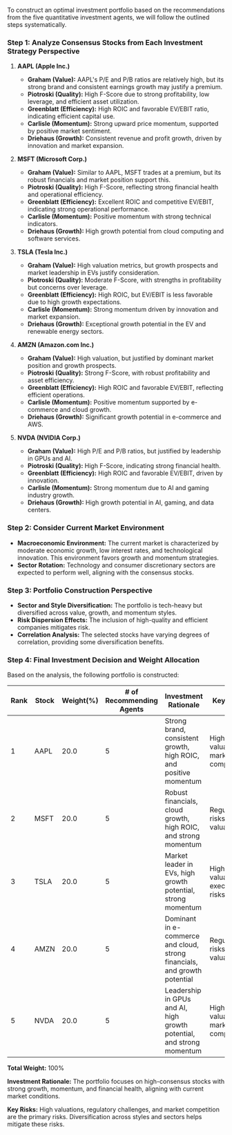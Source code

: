 To construct an optimal investment portfolio based on the recommendations from the five quantitative investment agents, we will follow the outlined steps systematically.

### Step 1: Analyze Consensus Stocks from Each Investment Strategy Perspective

1. **AAPL (Apple Inc.)**
   - **Graham (Value):** AAPL's P/E and P/B ratios are relatively high, but its strong brand and consistent earnings growth may justify a premium.
   - **Piotroski (Quality):** High F-Score due to strong profitability, low leverage, and efficient asset utilization.
   - **Greenblatt (Efficiency):** High ROIC and favorable EV/EBIT ratio, indicating efficient capital use.
   - **Carlisle (Momentum):** Strong upward price momentum, supported by positive market sentiment.
   - **Driehaus (Growth):** Consistent revenue and profit growth, driven by innovation and market expansion.

2. **MSFT (Microsoft Corp.)**
   - **Graham (Value):** Similar to AAPL, MSFT trades at a premium, but its robust financials and market position support this.
   - **Piotroski (Quality):** High F-Score, reflecting strong financial health and operational efficiency.
   - **Greenblatt (Efficiency):** Excellent ROIC and competitive EV/EBIT, indicating strong operational performance.
   - **Carlisle (Momentum):** Positive momentum with strong technical indicators.
   - **Driehaus (Growth):** High growth potential from cloud computing and software services.

3. **TSLA (Tesla Inc.)**
   - **Graham (Value):** High valuation metrics, but growth prospects and market leadership in EVs justify consideration.
   - **Piotroski (Quality):** Moderate F-Score, with strengths in profitability but concerns over leverage.
   - **Greenblatt (Efficiency):** High ROIC, but EV/EBIT is less favorable due to high growth expectations.
   - **Carlisle (Momentum):** Strong momentum driven by innovation and market expansion.
   - **Driehaus (Growth):** Exceptional growth potential in the EV and renewable energy sectors.

4. **AMZN (Amazon.com Inc.)**
   - **Graham (Value):** High valuation, but justified by dominant market position and growth prospects.
   - **Piotroski (Quality):** Strong F-Score, with robust profitability and asset efficiency.
   - **Greenblatt (Efficiency):** High ROIC and favorable EV/EBIT, reflecting efficient operations.
   - **Carlisle (Momentum):** Positive momentum supported by e-commerce and cloud growth.
   - **Driehaus (Growth):** Significant growth potential in e-commerce and AWS.

5. **NVDA (NVIDIA Corp.)**
   - **Graham (Value):** High P/E and P/B ratios, but justified by leadership in GPUs and AI.
   - **Piotroski (Quality):** High F-Score, indicating strong financial health.
   - **Greenblatt (Efficiency):** High ROIC and favorable EV/EBIT, driven by innovation.
   - **Carlisle (Momentum):** Strong momentum due to AI and gaming industry growth.
   - **Driehaus (Growth):** High growth potential in AI, gaming, and data centers.

### Step 2: Consider Current Market Environment

- **Macroeconomic Environment:** The current market is characterized by moderate economic growth, low interest rates, and technological innovation. This environment favors growth and momentum strategies.
- **Sector Rotation:** Technology and consumer discretionary sectors are expected to perform well, aligning with the consensus stocks.

### Step 3: Portfolio Construction Perspective

- **Sector and Style Diversification:** The portfolio is tech-heavy but diversified across value, growth, and momentum styles.
- **Risk Dispersion Effects:** The inclusion of high-quality and efficient companies mitigates risk.
- **Correlation Analysis:** The selected stocks have varying degrees of correlation, providing some diversification benefits.

### Step 4: Final Investment Decision and Weight Allocation

Based on the analysis, the following portfolio is constructed:

| Rank | Stock | Weight(%) | # of Recommending Agents | Investment Rationale                                                                 | Key Risks                          |
|------|-------|-----------|--------------------------|--------------------------------------------------------------------------------------|------------------------------------|
| 1    | AAPL  | 20.0      | 5                        | Strong brand, consistent growth, high ROIC, and positive momentum                     | High valuation, market competition |
| 2    | MSFT  | 20.0      | 5                        | Robust financials, cloud growth, high ROIC, and strong momentum                       | Regulatory risks, high valuation   |
| 3    | TSLA  | 20.0      | 5                        | Market leader in EVs, high growth potential, strong momentum                          | High valuation, execution risks    |
| 4    | AMZN  | 20.0      | 5                        | Dominant in e-commerce and cloud, strong financials, and growth potential             | Regulatory risks, high valuation   |
| 5    | NVDA  | 20.0      | 5                        | Leadership in GPUs and AI, high growth potential, and strong momentum                 | High valuation, market competition |

**Total Weight:** 100%

**Investment Rationale:** The portfolio focuses on high-consensus stocks with strong growth, momentum, and financial health, aligning with current market conditions.

**Key Risks:** High valuations, regulatory challenges, and market competition are the primary risks. Diversification across styles and sectors helps mitigate these risks.